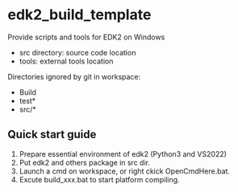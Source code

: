 # edk2_build_template
Provide scripts and tools for EDK2 on Windows

- src directory: source code location
- tools: external tools location

Directories ignored by git in workspace: 
- Build
- test*
- src/*

## Quick start guide
1. Prepare essential environment of edk2 (Python3 and VS2022)
1. Put edk2 and others package in src dir.
1. Launch a cmd on workspace, or right ckick OpenCmdHere.bat.
1. Excute build_xxx.bat to start platform compiling.
